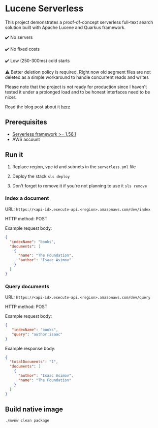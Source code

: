# Lucene Serverless

This project demonstrates a proof-of-concept serverless full-text search solution built with Apache Lucene and Quarkus framework.

✔️ No servers

✔️ No fixed costs

✔️ Low (250-300ms) cold starts

⚠️ Better deletion policy is required. Right now old segment files are not deleted as a simple workaround to handle concurrent reads and writes

Please note that the project is not ready for production since I haven't tested it under a prolonged load and to be honest interfaces need to be nicer.

Read the blog post about it [here](https://medium.com/@arsenyyankovski/serverless-full-text-search-with-aws-lambda-and-efs-cf24e1b6fe3b)

## Prerequisites
- [Serverless framework >= 1.56.1](https://serverless.com/framework/docs/getting-started/)
- AWS account

## Run it
1. Replace region, vpc id and subnets in the `serverless.yml` file

2. Deploy the stack
   `sls deploy`

3. Don't forget to remove it if you're not planning to use it
   `sls remove`

### Index a document

URL: `https://<api-id>.execute-api.<region>.amazonaws.com/dev/index`

HTTP method: POST

Example request body:

```json
{
  "indexName": "books",
  "documents": [
    {
      "name": "The Foundation",
      "author": "Isaac Asimov"
    }
  ]
}
```

### Query documents

URL: `https://<api-id>.execute-api.<region>.amazonaws.com/dev/query`

HTTP method: POST

Example request body:

```json
{
   "indexName": "books",
   "query": "author:isaac"
}
```

Example response body:

```json
{
  "totalDocuments": "1",
  "documents": [
    {
      "author": "Isaac Asimov",
      "name": "The Foundation"
    }
  ]
}
```

## Build native image
`./mvnw clean package`
